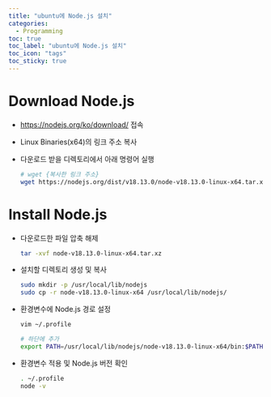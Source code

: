 ```yaml
---
title: "ubuntu에 Node.js 설치"
categories:
  - Programming
toc: true
toc_label: "ubuntu에 Node.js 설치"
toc_icon: "tags"
toc_sticky: true
---
```

# Download Node.js
- https://nodejs.org/ko/download/ 접속
- Linux Binaries(x64)의 링크 주소 복사
- 다운로드 받을 디렉토리에서 아래 명령어 실행

    ```bash
    # wget {복사한 링크 주소}
    wget https://nodejs.org/dist/v18.13.0/node-v18.13.0-linux-x64.tar.xz
    ```

# Install Node.js
- 다운로드한 파일 압축 해제
    ```bash
    tar -xvf node-v18.13.0-linux-x64.tar.xz
    ```
- 설치할 디렉토리 생성 및 복사
    ```bash
    sudo mkdir -p /usr/local/lib/nodejs
    sudo cp -r node-v18.13.0-linux-x64 /usr/local/lib/nodejs/
    ```
- 환경변수에 Node.js 경로 설정
    ```bash
    vim ~/.profile
    
    # 하단에 추가
    export PATH=/usr/local/lib/nodejs/node-v18.13.0-linux-x64/bin:$PATH
    ```
- 환경변수 적용 및 Node.js 버전 확인
    ```bash
    . ~/.profile
    node -v
    ```